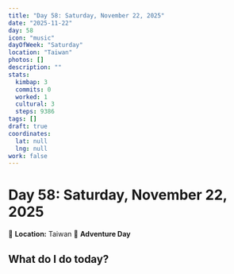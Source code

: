 ```yaml
---
title: "Day 58: Saturday, November 22, 2025"
date: "2025-11-22"
day: 58
icon: "music"
dayOfWeek: "Saturday"
location: "Taiwan"
photos: []
description: ""
stats:
  kimbap: 3
  commits: 0
  worked: 1
  cultural: 3
  steps: 9386
tags: []
draft: true
coordinates:
  lat: null
  lng: null
work: false
---
```

# Day 58: Saturday, November 22, 2025

📍 **Location:** Taiwan
🎒 **Adventure Day**

## What do I do today?


